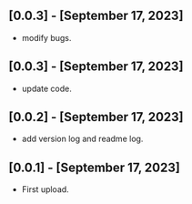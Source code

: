 ## [0.0.3] - [September 17, 2023]
* modify bugs.

## [0.0.3] - [September 17, 2023]
* update code.

## [0.0.2] - [September 17, 2023]
* add version log and readme log.

## [0.0.1] - [September 17, 2023]
* First upload.

